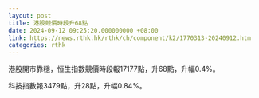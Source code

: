 ```yaml
---
layout: post
title: 港股競價時段升68點
date: 2024-09-12 09:25:20.000000000 +08:00
link: https://news.rthk.hk/rthk/ch/component/k2/1770313-20240912.htm
categories: rthk
---
```


港股開市靠穩，恒生指數競價時段報17177點，升68點，升幅0.4%。

科技指數報3479點，升28點，升幅0.84%。
